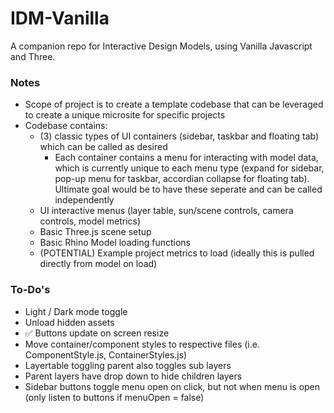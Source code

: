# IDM-Vanilla

A companion repo for Interactive Design Models, using Vanilla Javascript and Three.

### Notes

- Scope of project is to create a template codebase that can be leveraged to create a unique microsite for specific projects
- Codebase contains:
  - (3) classic types of UI containers (sidebar, taskbar and floating tab) which can be called as desired
    - Each container contains a menu for interacting with model data, which is currently unique to each menu type (expand for sidebar, pop-up menu for taskbar, accordian collapse for floating tab). Ultimate goal would be to have these seperate and can be called independently
  - UI interactive menus (layer table, sun/scene controls, camera controls, model metrics)
  - Basic Three.js scene setup
  - Basic Rhino Model loading functions
  - (POTENTIAL) Example project metrics to load (ideally this is pulled directly from model on load)

### To-Do's

- Light / Dark mode toggle
- Unload hidden assets
- ✅ Buttons update on screen resize
- Move container/component styles to respective files (i.e. ComponentStyle.js, ContainerStyles.js)
- Layertable toggling parent also toggles sub layers
- Parent layers have drop down to hide children layers
- Sidebar buttons toggle menu open on click, but not when menu is open (only listen to buttons if menuOpen = false)

